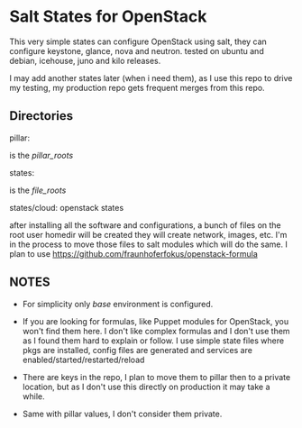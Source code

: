 Salt States for OpenStack
========================


This very simple states can configure OpenStack using salt, they can configure keystone, glance, nova and neutron.
tested on ubuntu and debian, icehouse, juno and kilo releases.

I may add another states later (when i need them), as I use this repo to drive my testing, my production repo gets frequent merges from this repo.

Directories
-----


pillar:

is the *pillar_roots*


states:

is the *file_roots*


states/cloud:
openstack states


after installing all the software and configurations, a bunch of files on the root user homedir will be created they will create network, images, etc.
I'm in the process to move those files to salt modules which will do the same. I plan to use https://github.com/fraunhoferfokus/openstack-formula

NOTES
---

- For simplicity only *base* environment is configured.

- If you are looking for formulas, like Puppet modules for OpenStack, you won't find them here.
I don't like complex formulas and I don't use them as I found them hard to explain or follow.
I use simple state files where pkgs are installed, config files are generated and services are enabled/started/restarted/reload

- There are keys in the repo, I plan to move them to pillar then to a private location, but as I don't use this directly on production it may take a while.
- Same with pillar values, I don't consider them private.

